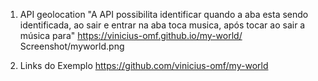 1. API geolocation
   "A API possibilita identificar quando a aba esta sendo identificada, ao sair e entrar na aba toca musica, após tocar ao sair a música para"
   https://vinicius-omf.github.io/my-world/
   Screenshot/myworld.png

1. Links do Exemplo
   https://github.com/vinicius-omf/my-world



